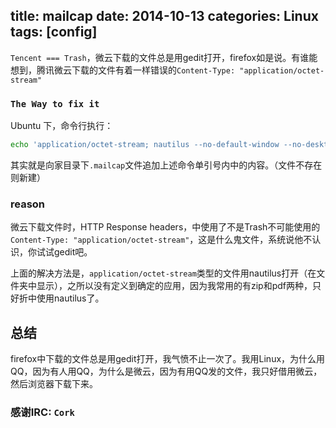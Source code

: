 title: mailcap
date: 2014-10-13
categories: Linux
tags: [config]
---
`Tencent === Trash`，微云下载的文件总是用gedit打开，firefox如是说。有谁能想到，腾讯微云下载的文件有着一样错误的`Content-Type: "application/octet-stream"`

### `The Way to fix it`
Ubuntu 下，命令行执行：
```bash
echo 'application/octet-stream; nautilus --no-default-window --no-desktop %s; test=test -n "$DISPLAY"' >> ~/.mailcap
```
其实就是向家目录下`.mailcap`文件追加上述命令单引号内中的内容。（文件不存在则新建）

### reason
微云下载文件时，HTTP Response headers，中使用了不是Trash不可能使用的`Content-Type: "application/octet-stream"`，这是什么鬼文件，系统说他不认识，你试试gedit吧。

上面的解决方法是，`application/octet-stream`类型的文件用nautilus打开（在文件夹中显示），之所以没有定义到确定的应用，因为我常用的有zip和pdf两种，只好折中使用nautilus了。

## 总结
firefox中下载的文件总是用gedit打开，我气愤不止一次了。我用Linux，为什么用QQ，因为有人用QQ，为什么是微云，因为有用QQ发的文件，我只好借用微云，然后浏览器下载下来。

### 感谢IRC: `Cork`
